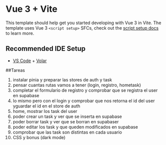 # Vue 3 + Vite

This template should help get you started developing with Vue 3 in Vite. The template uses Vue 3 `<script setup>` SFCs, check out the [script setup docs](https://v3.vuejs.org/api/sfc-script-setup.html#sfc-script-setup) to learn more.

## Recommended IDE Setup

- [VS Code](https://code.visualstudio.com/) + [Volar](https://marketplace.visualstudio.com/items?itemName=Vue.volar)

##Tareas
1. instalar pinia y preparar las stores de auth y task
2. pensar cuantas rutas vamos a tener (login, registro, hometask)
3. completar el formulario de registro y comprobar que se registra el user en supabase
4. lo mismo pero con el login y comprobar que nos retorna el id del user yguardar el id en el store de auth 
5. home, mostrar los task del user 
6. poder crear un task y ver que se inserta en supabase 
7. poder borrar task y ver que se borran en supabaser
8. poder editar los task y que queden modificados en supabase
9. comprobar que las task son distintas en cada usuario 
10. CSS y bonus (dark mode)
